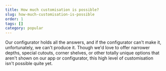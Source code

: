 ```yaml
---
title: How much customisation is possible?
slug: how-much-customisation-is-possible
order: 1
tags: []
category: popular
---
```


Our configurator holds all the answers, and if the configurator can't make it, unfortunately, we can't produce it. Though we'd love to offer narrower depths, special cutouts, corner shelves, or other totally unique options that aren't shown on our app or configurator, this high level of customisation isn't possible quite yet.
